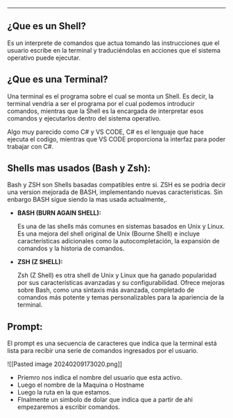 
----
## ¿Que es un Shell?

Es un interprete de comandos que actua tomando las instrucciones que el usuario escribe en la terminal y traduciéndolas en acciones que el sistema operativo puede ejecutar.

## ¿Que es una Terminal?

Una terminal es el programa sobre el cual se monta un Shell. Es decir, la terminal vendria a ser el programa por el cual podemos introducir comandos, mientras que la Shell es la encargada de interpretar esos comandos y ejecutarlos dentro del sistema operativo.

Algo muy parecido como C# y VS CODE, C# es el lenguaje que hace ejecuta el codigo, mientras que VS CODE proporciona la interfaz para poder trabajar con C#.

## Shells mas usados (Bash y Zsh):

Bash y ZSH son Shells basadas compatibles entre si. ZSH es se podria decir una version mejorada de BASH, implementando nuevas caracteristicas. Sin enbargo BASH sigue siendo la mas usada actualmente,.

- **BASH (BURN AGAIN SHELL):**
    
    Es una de las shells más comunes en sistemas basados en Unix y Linux. Es una mejora del shell original de Unix (Bourne Shell) e incluye características adicionales como la autocompletación, la expansión de comandos y la historia de comandos.
    
- **ZSH (Z SHELL):**
    
    Zsh (Z Shell) es otra shell de Unix y Linux que ha ganado popularidad por sus características avanzadas y su configurabilidad. Ofrece mejoras sobre Bash, como una sintaxis más avanzada, completado de comandos más potente y temas personalizables para la apariencia de la terminal.
    

## Prompt:

El prompt es una secuencia de caracteres que indica que la terminal está lista para recibir una serie de comandos ingresados por el usuario.

![[Pasted image 20240209173020.png]]
- Priemro nos indica el nombre del usuario que esta activo.
- Luego el nombre de la Maquina o Hostname
- Luego la ruta en la que estamos.
- FInalmente un simbolo de dolar que indica que a partir de ahi empezaremos a escribir comandos.
